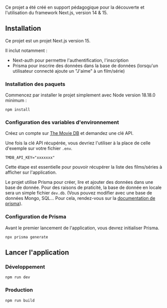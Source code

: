 Ce projet a été créé en support pédagogique pour la découverte et l'utilisation du framework Next.js, version 14 & 15.

## Installation

Ce projet est un projet Next.js version 15.

Il inclut notamment : 
- Next-auth pour permettre l'authentification, l'inscription
- Prisma pour inscrire des données dans la base de données (lorsqu'un utilisateur connecté ajoute un "J'aime" à un film/série)

### Installation des paquets
Commencez par installer le projet simplement avec Node version 18.18.0 minimum : 
```
npm install
```

### Configuration des variables d'environnement

Créez un compte sur [The Movie DB](https://www.themoviedb.org/) et demandez une clé API.

Une fois la clé API récupérée, vous devriez l'utiliser à la place de celle d'exemple sur votre fichier `.env`.

```
TMDB_API_KEY="xxxxxxx"
```

Cette étape est essentielle pour pouvoir récupérer la liste des films/séries à afficher sur l'application.

Le projet utilise Prisma pour créer, lire et ajouter des données dans une base de donnée. Pour des raisons de praticité, la base de donnée en locale sera un simple fichier `dev.db`. (Vous pouvez modifier avec une base de données Mongo, SQL... Pour cela, rendez-vous sur la [documentation de prisma](https://www.prisma.io/docs/orm/overview/introduction)).

### Configuration de Prisma

Avant le premier lancement de l'application, vous devrez initialiser Prisma.

```
npx prisma generate
```

## Lancer l'application

### Développement

```
npm run dev
```

### Production

```
npm run build
```